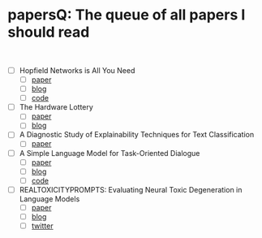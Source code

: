 # papersQ: The queue of all papers I should read

<br/>


- [ ] Hopfield Networks is All You Need
  - [ ] [paper](https://arxiv.org/abs/2008.02217)
  - [ ] [blog](https://ml-jku.github.io/hopfield-layers/)
  - [ ] [code](https://github.com/ml-jku/hopfield-layers)
- [ ] The Hardware Lottery
  - [ ] [paper](https://arxiv.org/abs/2009.0648)
  - [ ] [blog](https://hardwarelottery.github.io)
- [ ] A Diagnostic Study of Explainability Techniques for Text Classification
  - [ ] [paper](https://arxiv.org/abs/2009.13295)
- [ ] A Simple Language Model for Task-Oriented Dialogue
  - [ ] [paper](https://arxiv.org/abs/2005.00796)
  - [ ] [blog](https://blog.einstein.ai/simpletod/)
  - [ ] [code](https://github.com/salesforce/simpletod)
- [ ] REALTOXICITYPROMPTS: Evaluating Neural Toxic Degeneration in Language Models
  - [ ] [paper](https://arxiv.org/abs/2009.11462)
  - [ ] [blog](https://toxicdegeneration.allenai.org)
  - [ ] [twitter](https://twitter.com/ssgrn/status/1310970616682622976)
